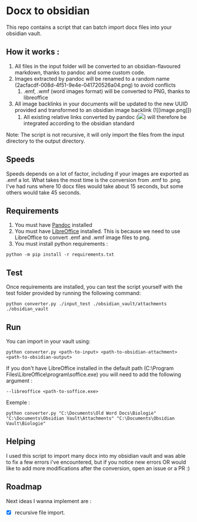 # Docx to obsidian

This repo contains a script that can batch import docx files into your obsidian vault.

## How it works :
1) All files in the input folder will be converted to an obsidian-flavoured markdown, thanks to pandoc and some custom code.
2) Images extracted by pandoc will be renamed to a random name (2acfacdf-008d-4f51-9e4e-041720526a04.png) to avoid conflicts
   1) .emf, .wmf (word images format) will be converted to PNG, thanks to libreoffice
3) All image backlinks in your documents will be updated to the new UUID provided and transformed to an obsidian image backlink (![[image.png]])
   1) All existing relative links converted by pandoc (![](C:\path\to\image.png)) will therefore be integrated according to the obsidian standard 

Note: The script is not recursive, it will only import the files from the input directory to the output directory.

## Speeds
Speeds depends on a lot of factor, including if your images are exported as .emf a lot. What takes the most time is the conversion from .emf to .png.
I've had runs where 10 docx files would take about 15 seconds, but some others would take 45 seconds.

## Requirements

1) You must have [Pandoc](https://pandoc.org/installing.html) installed
2) You must have [LibreOffice](https://www.libreoffice.org/download/download-libreoffice/) installed. This is because we need to use LibreOffice to convert .emf and .wmf image files to png.
3) You must install python requirements : 
```
python -m pip install -r requirements.txt 
```


## Test

Once requirements are installed, you can test the script yourself with the test folder provided by running the following command: 
```
python converter.py ./input_test ./obsidian_vault/attachments ./obsidian_vault 
```

## Run 
You can import in your vault using:
```
python converter.py <path-to-input> <path-to-obsidian-attachment> <path-to-obsidian-output>
```

If you don't have LibreOffice installed in the default path (C:\Program Files\LibreOffice\program\soffice.exe) you will need to add the following argument : 
```
--libreoffice <path-to-soffice.exe>
```

Exemple : 
```
python converter.py "C:\Documents\Old Word Docs\Biologie" "C:\Documents\Obsidian Vault\Attachments" "C:\Documents\Obsidian Vault\Biologie"
```

## Helping 
I used this script to import many docx into my obsidian vault and was able to fix a few errors i've encountered, but if you notice new errors OR would like to add more modifications after the conversion, open an issue or a PR :)

## Roadmap
Next ideas I wanna implement are :
- [x] recursive file import.


